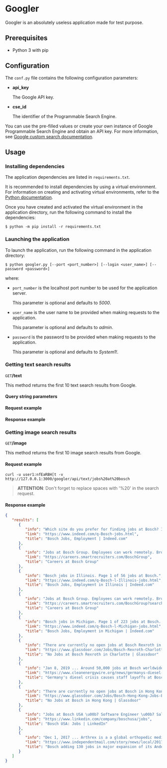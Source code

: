 # Googler
Googler is an absolutely useless application made for test purpose.

## Prerequisites
* Python 3 with pip

## Configuration
The ``conf.py`` file contains the following configuration parameters:

* **api_key**

  The Google API key.

* **cse_id**

  The identifier of the Programmable Search Engine.

You can use the pre-filled values or create your own instance of Google Programmable Search Engine and obtain an API key. For more information, see [Google custom search documentation](https://developers.google.com/custom-search/v1/introduction).

## Usage

### Installing dependencies
The application dependencies are listed in ``requirements.txt``.

It is recommended to install dependencies by using a virtual environment.
For information on creating and activating virtual environments, refer to the [Python documentation](https://packaging.python.org/en/latest/guides/installing-using-pip-and-virtual-environments/).

Once you have created and activated the virtual environment in the application directory, run the following command to install the dependencies:

    $ python -m pip install -r requirements.txt

### Launching the application
To launch the application, run the following command in the application directory:

    $ python googler.py [--port <port_number>] [--login <user_name>] [--password <password>]

where:
* ``port_number`` is the localhost port number to be used for the application server.
  
  This parameter is optional and defaults to *5000*.
* ``user_name`` is the user name to be provided when making requests to the application.

  This parameter is optional and defaults to *admin*.
* ``password`` is the password to be provided when making requests to the application.

  This parameter is optional and defaults to *System1!*.

### Getting text search results
``GET``**/text**

This method returns the first 10 text search results from Google.

#### Query string parameters

#### Request example

#### Response example

### Getting image search results
``GET``**/image**

This method returns the first 10 image search results from Google.

#### Request example
```commandline
curl -u user1:nfEaRBH[t -v http://127.0.0.1:3000/googler/api/text/jobs%20at%20bosch
```

> **ATTENTION**:
> Don't forget to replace spaces with '%20' in the search request.

#### Response example
```json
{
   "results": [
      {
         "info": "Which site do you prefer for finding jobs at Bosch? Indeed. Bosch career site. Other.",
         "link": "https://www.indeed.com/q-Bosch-jobs.html",
         "title": "Bosch Jobs, Employment | Indeed.com"
      },
      {
         "info": "Jobs at Bosch Group. Employees can work remotely. Browse by: Location. -, Slovakia (Slovak Republic). 1 job. Business Developer - priemyseln\u00e9 kotly Bosch.",
         "link": "https://careers.smartrecruiters.com/BoschGroup",
         "title": "Careers at Bosch Group"
      },
      {
         "info": "Bosch jobs in Illinois. Page 1 of 56 jobs at Bosch.",
         "link": "https://www.indeed.com/q-Bosch-l-Illinois-jobs.html",
         "title": "Bosch Jobs, Employment in Illinois | Indeed.com"
      },
      {
         "info": "Jobs at Bosch Group. Employees can work remotely. Browse by: Location. Akron, OH. 1 job. Software Engineer - Research. Full-time. Albion, IN. 1 job\u00a0...",
         "link": "https://careers.smartrecruiters.com/BoschGroup?search=intern%20Research",
         "title": "Careers at Bosch Group"
      },
      {
         "info": "Bosch jobs in Michigan. Page 1 of 223 jobs at Bosch. Did you mean jobs with \"Bosch\" in the job posting? Operators Needed (Machining and Assembly).",
         "link": "https://www.indeed.com/q-Bosch-l-Michigan-jobs.html",
         "title": "Bosch Jobs, Employment in Michigan | Indeed.com"
      },
      {
         "info": "There are currently no open jobs at Bosch Rexroth in Charlotte listed on Glassdoor. Sign up to get notified as soon as new Bosch Rexroth jobs in Charlotte\u00a0...",
         "link": "https://www.glassdoor.com/Jobs/Bosch-Rexroth-Charlotte-Jobs-EI_IE18586.0,13_IL.14,23_IC1138644.htm",
         "title": "No Jobs at Bosch Rexroth in Charlotte | Glassdoor"
      },
      {
         "info": "Jan 8, 2019 ... Around 50,000 jobs at Bosch worldwide depend on diesel products, 15,000 of them in Germany, according to the report.",
         "link": "https://www.cleanenergywire.org/news/germanys-diesel-crisis-causes-staff-layoffs-bosch",
         "title": "Germany's diesel crisis causes staff layoffs at Bosch | Clean Energy ..."
      },
      {
         "info": "There are currently no open jobs at Bosch in Hong Kong listed on Glassdoor. Sign up to get notified as soon as new Bosch jobs in Hong Kong are posted.",
         "link": "https://www.glassdoor.com/Jobs/Bosch-Hong-Kong-Jobs-EI_IE4293.0,5_IL.6,15_IN106.htm",
         "title": "No Jobs at Bosch in Hong Kong | Glassdoor"
      },
      {
         "info": "Jobs at Bosch USA \u00b7 Software Engineer \u00b7 Sales Support Operations Specialist \u00b7 Project Manager - Passive Safety Programs \u00b7 Motorsport Customer Application Engineer.",
         "link": "https://www.linkedin.com/company/boschusa/jobs",
         "title": "Bosch USA: Jobs | LinkedIn"
      },
      {
         "info": "Dec 1, 2017 ... Arthrex is a a global orthopedic medical device company headquartered in Florida,. People interested in applying for jobs at Bosch should go\u00a0...",
         "link": "https://www.independentmail.com/story/news/local/2017/12/01/bosch-adding-125-jobs-major-expansion-its-anderson-county-plant/912769001/",
         "title": "Bosch adding 130 jobs in major expansion of its Anderson County ..."
      }
   ]
}
```


